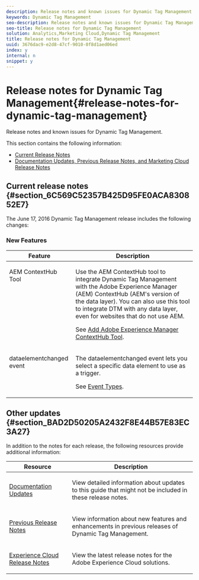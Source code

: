 ```yaml
---
description: Release notes and known issues for Dynamic Tag Management.
keywords: Dynamic Tag Management
seo-description: Release notes and known issues for Dynamic Tag Management.
seo-title: Release notes for Dynamic Tag Management
solution: Analytics,Marketing Cloud,Dynamic Tag Management
title: Release notes for Dynamic Tag Management
uuid: 3676dac9-e2d8-47cf-9010-0f8d1aed06ed
index: y
internal: n
snippet: y
---
```


# Release notes for Dynamic Tag Management{#release-notes-for-dynamic-tag-management}

Release notes and known issues for Dynamic Tag Management.

This section contains the following information:

* [Current Release Notes](whatsnew.md#section_6C569C52357B425D95FE0ACA830852E7) 
* [Documentation Updates, Previous Release Notes, and Marketing Cloud Release Notes](whatsnew.md#section_BAD2D50205A2432F8E44B57E83EC3A27)

## Current release notes {#section_6C569C52357B425D95FE0ACA830852E7}

The June 17, 2016 Dynamic Tag Management release includes the following changes:

### New Features 

<table id="table_3CA51E873E324FD4B7CF14190F127A77"> 
 <thead> 
  <tr> 
   <th colname="col1" class="entry"> Feature </th> 
   <th colname="col2" class="entry"> Description </th> 
  </tr> 
 </thead>
 <tbody> 
  <tr valign="top"> 
   <td colname="col1"> <p>AEM ContextHub Tool </p> </td> 
   <td colname="col2"> <p>Use the AEM ContextHub tool to integrate <span class="keyword"> Dynamic Tag Management</span> with the <span class="keyword"> Adobe Experience Manager</span> (AEM) ContextHub (AEM's version of the data layer). You can also use this tool to integrate DTM with any data layer, even for websites that do not use AEM. </p> <p>See <a href="tools-reference/add-aem-contextub-tool.md#concept_F0D713695CA54807B6E2B66842421C32" format="dita" scope="local"> Add Adobe Experience Manager ContextHub Tool</a>. </p> </td> 
  </tr> 
  <tr valign="top"> 
   <td colname="col1"> <p><span class="codeph"> dataelementchanged</span> event </p> </td> 
   <td colname="col2"> <p>The <span class="codeph"> dataelementchanged</span> event lets you select a specific data element to use as a trigger. </p> <p>See <a href="managing-resources/create-rules/t-rules-event-conditions.md#concept_B1C6169D8B354207AEE0E4965E6421B1" format="dita" scope="local"> Event Types</a>. </p> </td> 
  </tr> 
 </tbody> 
</table>

## Other updates {#section_BAD2D50205A2432F8E44B57E83EC3A27}

In addition to the notes for each release, the following resources provide additional information: 

<table id="table_7035BC3368604DA2962660A9C2722386"> 
 <thead> 
  <tr> 
   <th colname="col1" class="entry"> Resource </th> 
   <th colname="col2" class="entry"> Description </th> 
  </tr> 
 </thead>
 <tbody> 
  <tr> 
   <td colname="col1"> <p> <a href="other-resources/doc-updates.md#concept_1FD8F00A2F5E4BE9A635278E10111B4B" format="dita" scope="local"> Documentation Updates</a> </p> </td> 
   <td colname="col2"> <p>View detailed information about updates to this guide that might not be included in these release notes. </p> </td> 
  </tr> 
  <tr> 
   <td colname="col1"> <p><a href="other-resources/release-notes-history-dtm.md#concept_F63E33A02ED04FFEB92D4763A84DEEF0" format="dita" scope="local"> Previous Release Notes</a> </p> </td> 
   <td colname="col2"> <p>View information about new features and enhancements in previous releases of <span class="keyword"> Dynamic Tag Management</span>. </p> </td> 
  </tr> 
  <tr> 
   <td colname="col1"> <p> <a href="https://marketing.adobe.com/resources/help/en_US/whatsnew/" format="https" scope="external"> Experience Cloud Release Notes</a> </p> </td> 
   <td colname="col2"> <p>View the latest release notes for the <span class="keyword"> Adobe Experience Cloud</span> solutions. </p> </td> 
  </tr> 
 </tbody> 
</table>


